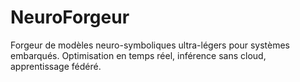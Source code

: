 # NeuroForgeur
Forgeur de modèles neuro-symboliques ultra-légers pour systèmes embarqués. Optimisation en temps réel, inférence sans cloud, apprentissage fédéré.
